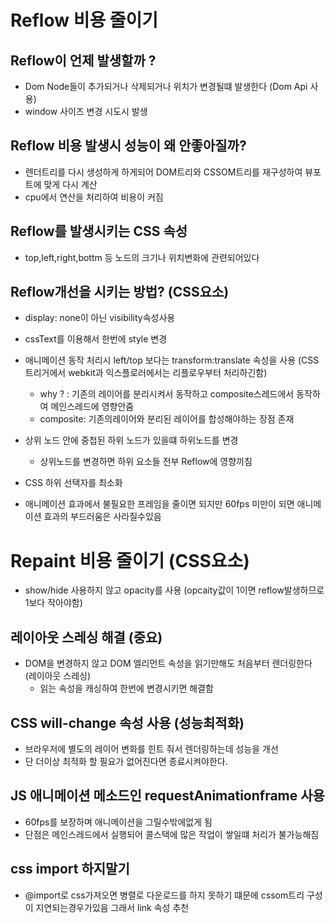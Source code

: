 # Reflow 비용 줄이기

## Reflow이 언제 발생할까 ?

- Dom Node들이 추가되거나 삭제되거나 위치가 변경될떄 발생한다 (Dom Api 사용)
- window 사이즈 변경 시도시 발생

## Reflow 비용 발생시 성능이 왜 안좋아질까?

- 렌더트리를 다시 생성하게 하게되어 DOM트리와 CSSOM트리를 재구성하여 뷰포트에 맞게 다시 계산
- cpu에서 연산을 처리하여 비용이 커짐

## Reflow를 발생시키는 CSS 속성

- top,left,right,bottm 등 노드의 크기나 위치변화에 관련되어있다

## Reflow개선을 시키는 방법? (CSS요소)

- display: none이 아닌 visibility속성사용
- cssText를 이용해서 한번에 style 변경
- 애니메이션 동작 처리시 left/top 보다는 transform:translate 속성을 사용 (CSS트리거에서 webkit과 익스플로러에서는 리플로우부터 처리하긴함)

  - why ? : 기존의 레이어를 분리시켜서 동작하고 composite스레드에서 동작하여 메인스레드에 영향안줌
  - composite: 기존의레이어와 분리된 레이어를 합성해야하는 장점 존재

- 상위 노드 안에 중첩된 하위 노드가 있을떄 하위노드를 변경

  - 상위노드를 변경하면 하위 요소들 전부 Reflow에 영향끼침

- CSS 하위 선택자를 최소화
- 애니메이션 효과에서 불필요한 프레임을 줄이면 되지만 60fps 미만이 되면 애니메이션 효과의 부드러움은 사라질수있음

# Repaint 비용 줄이기 (CSS요소)

- show/hide 사용하지 않고 opacity를 사용 (opcaity값이 1이면 reflow발생하므로 1보다 작아야함)

## 레이아웃 스레싱 해결 (중요)

- DOM을 변경하지 않고 DOM 엘리먼트 속성을 읽기만해도 처음부터 렌더링한다 (레이아웃 스레싱)
  - 읽는 속성을 캐싱하여 한번에 변경시키면 해결함

## CSS will-change 속성 사용 (성능최적화)

- 브라우저에 별도의 레이어 변화를 힌트 줘서 렌더링하는데 성능을 개선
- 단 더이상 최적화 할 필요가 없어진다면 종료시켜야한다.

## JS 애니메이션 메소드인 requestAnimationframe 사용

- 60fps를 보장하며 애니메이션을 그릴수밖에없게 됨
- 단점은 메인스레드에서 실행되어 콜스택에 많은 작업이 쌓일떄 처리가 불가능해짐

## css import 하지말기

- @import로 css가져오면 병렬로 다운로드를 하지 못하기 떄문에 cssom트리 구성이 지연되는경우가있음 그래서 link 속성 추천

## <script> 태그에 defer붙이기

- defer를 붙이면 여러 js파일을 백그라운드에서 다운받은뒤 html파싱이 완료된후 실행이됨
